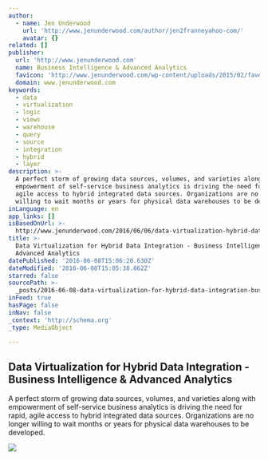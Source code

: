 ```yaml
---
author:
  - name: Jen Underwood
    url: 'http://www.jenunderwood.com/author/jen2franneyahoo-com/'
    avatar: {}
related: []
publisher:
  url: 'http://www.jenunderwood.com'
  name: Business Intelligence & Advanced Analytics
  favicon: 'http://www.jenunderwood.com/wp-content/uploads/2015/02/favoicon.fw_.png'
  domain: www.jenunderwood.com
keywords:
  - data
  - virtualization
  - logic
  - views
  - warehouse
  - query
  - source
  - integration
  - hybrid
  - layer
description: >-
  A perfect storm of growing data sources, volumes, and varieties along with
  empowerment of self-service business analytics is driving the need for rapid,
  agile access to hybrid integrated data sources. Organizations are no longer
  willing to wait months or years for physical data warehouses to be developed.
inLanguage: en
app_links: []
isBasedOnUrl: >-
  http://www.jenunderwood.com/2016/06/06/data-virtualization-hybrid-data-integration/
title: >-
  Data Virtualization for Hybrid Data Integration - Business Intelligence &
  Advanced Analytics
datePublished: '2016-06-08T15:06:20.630Z'
dateModified: '2016-06-08T15:05:38.862Z'
starred: false
sourcePath: >-
  _posts/2016-06-08-data-virtualization-for-hybrid-data-integration-business-i.md
inFeed: true
hasPage: false
inNav: false
_context: 'http://schema.org'
_type: MediaObject

---
```

<article style=""><h1>Data Virtualization for Hybrid Data Integration - Business Intelligence &amp; Advanced Analytics</h1><p>A perfect storm of growing data sources, volumes, and varieties along with empowerment of self-service business analytics is driving the need for rapid, agile access to hybrid integrated data sources. Organizations are no longer willing to wait months or years for physical data warehouses to be developed.</p><img src="http://www.jenunderwood.com/wp-content/uploads/2016/06/2016-06-06_5-37-12.jpg" /></article>